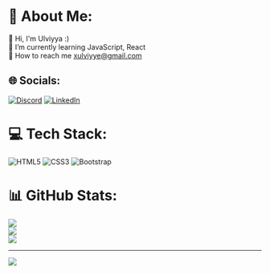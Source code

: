 # 💫 About Me:
👋 Hi, I'm Ulviyya :)<br>🌱 I’m currently learning JavaScript, React<br>💬 How to reach me xulviyye@gmail.com


## 🌐 Socials:
[![Discord](https://img.shields.io/badge/Discord-%237289DA.svg?logo=discord&logoColor=white)](https://discord.gg/ulviyya_khanbayli) [![LinkedIn](https://img.shields.io/badge/LinkedIn-%230077B5.svg?logo=linkedin&logoColor=white)](https://linkedin.com/in/https://www.linkedin.com/in/ulviyya-khanbayli/) 

# 💻 Tech Stack:
![HTML5](https://img.shields.io/badge/html5-%23E34F26.svg?style=for-the-badge&logo=html5&logoColor=white) ![CSS3](https://img.shields.io/badge/css3-%231572B6.svg?style=for-the-badge&logo=css3&logoColor=white) ![Bootstrap](https://img.shields.io/badge/bootstrap-%238511FA.svg?style=for-the-badge&logo=bootstrap&logoColor=white)
# 📊 GitHub Stats:
![](https://github-readme-stats.vercel.app/api?username=ulviyyakhanbayli&theme=dracula&hide_border=false&include_all_commits=true&count_private=true)<br/>
![](https://github-readme-streak-stats.herokuapp.com/?user=ulviyyakhanbayli&theme=dracula&hide_border=false)<br/>
![](https://github-readme-stats.vercel.app/api/top-langs/?username=ulviyyakhanbayli&theme=dracula&hide_border=false&include_all_commits=true&count_private=true&layout=compact)

---
[![](https://visitcount.itsvg.in/api?id=ulviyyakhanbayli&icon=4&color=4)](https://visitcount.itsvg.in)

<!-- Proudly created with GPRM ( https://gprm.itsvg.in ) -->
